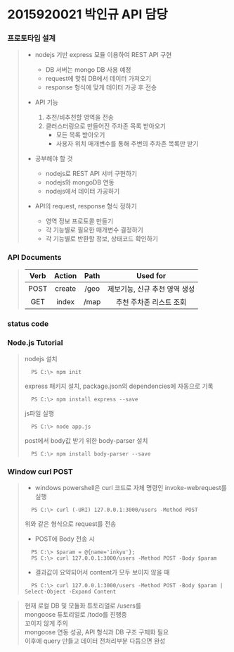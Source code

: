 # 2015920021 박인규 API 담당

### 프로토타입 설계
>   * nodejs 기반 express 모듈 이용하여 REST API 구현
>       - DB 서버는 mongo DB 사용 예정
>       - request에 맞춰 DB에서 데이터 가져오기
>       - response 형식에 맞게 데이터 가공 후 전송
>
>   * API 기능
>       1. 추천/비추천할 영역을 전송
>       2. 클러스터링으로 만들어진 주차존 목록 받아오기
>           - 모든 목록 받아오기
>           - 사용자 위치 매개변수를 통해 주변의 주차존 목록만 받기
>
>   * 공부해야 할 것
>       - nodejs로 REST API 서버 구현하기
>       - nodejs와 mongoDB 연동
>       - nodejs에서 데이터 가공하기
>
>   * API의 request, response 형식 정하기
>       - 영역 정보 프로토콜 만들기
>       - 각 기능별로 필요한 매개변수 결정하기
>       - 각 기능별로 반환할 정보, 상태코드 확인하기

### API Documents
> |Verb|Action|Path|Used for|
> |:---:|:---:|:---:|:---:|
> |POST|create|/geo|제보기능, 신규 추천 영역 생성|
> |GET|index|/map|추천 주차존 리스트 조회|

### status code
> 
> 

### Node.js Tutorial
> nodejs 설치
> ```
>   PS C:\> npm init
> ```
> 
> express 패키지 설치, package.json의 dependencies에 자동으로 기록
> ```
>   PS C:\> npm install express --save
> ```
> 
> js파일 실행
> ```
>   PS C:\> node app.js
> ```
> 
> post에서 body값 받기 위한 body-parser 설치
> ```
>   PS C:\> npm install body-parser --save
> ```

### Window curl POST
> * windows powershell은 curl 코드로 자체 명령인 invoke-webrequest를 실행
> ```
>   PS C:\> curl (-URI) 127.0.0.1:3000/users -Method POST
> ```
> 위와 같은 형식으로 request를 전송
> 
> * POST에 Body 전송 시
> ```
>   PS C:\> $param = @{name='inkyu'};
>   PS C:\> curl 127.0.0.1:3000/users -Method POST -Body $param
> ```
> * 결과값이 요약되어서 content가 모두 보이지 않을 때
> ```
>   PS C:\> curl 127.0.0.1:3000/users -Method POST -Body $param | Select-Object -Expand Content
> ```



> 현재 로컬 DB 및 모듈화 튜토리얼로 /users를  
> mongoose 튜토리얼로 /todo를 진행중  
> 꼬이지 않게 주의  
> mongoose 연동 성공, API 형식과 DB 구조 구체화 필요  
> 이후에 query 만들고 데이터 전처리부분 다듬으면 완성  
